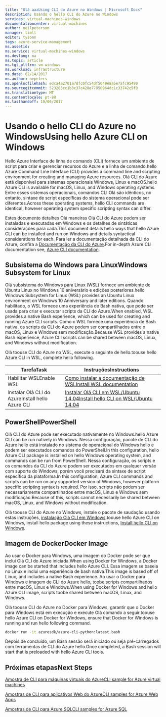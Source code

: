 ```yaml
---
title: "Olá aaaUsing CLI do Azure no Windows | Microsoft Docs"
description: Usando o hello CLI do Azure no Windows
services: virtual-machines-windows
documentationcenter: virtual-machines
author: neilpeterson
manager: timlt
editor: tysonn
tags: azure-service-management
ms.assetid: 
ms.service: virtual-machines-windows
ms.devlang: na
ms.topic: article
ms.tgt_pltfrm: vm-windows
ms.workload: infrastructure
ms.date: 02/14/2017
ms.author: nepeters
ms.openlocfilehash: edca4a2701a7dfc0fc54df5649e8a5e7afc95490
ms.sourcegitcommit: 523283cc1b3c37c428e77850964dc1c33742c5f0
ms.translationtype: MT
ms.contentlocale: pt-BR
ms.lasthandoff: 10/06/2017
---
```

# <a name="using-hello-azure-cli-on-windows"></a><span data-ttu-id="2dfc8-103">Usando o hello CLI do Azure no Windows</span><span class="sxs-lookup"><span data-stu-id="2dfc8-103">Using hello Azure CLI on Windows</span></span>

<span data-ttu-id="2dfc8-104">Hello Azure Interface de linha de comando (CLI) fornece um ambiente de script para criar e gerenciar recursos do Azure e a linha de comando.</span><span class="sxs-lookup"><span data-stu-id="2dfc8-104">hello Azure Command Line Interface (CLI) provides a command line and scripting environment for creating and managing Azure resources.</span></span> <span data-ttu-id="2dfc8-105">Olá CLI do Azure está disponível para sistemas operacionais Windows, Linux e macOS.</span><span class="sxs-lookup"><span data-stu-id="2dfc8-105">hello Azure CLI is available for macOS, Linux, and Windows operating systems.</span></span> <span data-ttu-id="2dfc8-106">Entre esses sistemas operacionais, comandos CLI Olá são idênticos, no entanto, sintaxe de script específicas do sistema operacional pode ser diferentes.</span><span class="sxs-lookup"><span data-stu-id="2dfc8-106">Across these operating systems, hello CLI commands are identical, however operating system specific scripting syntax can differ.</span></span>

<span data-ttu-id="2dfc8-107">Estes documento detalhes Olá maneiras Olá CLI do Azure podem ser instaladas e executadas em Windows e os detalhes de sintáticas considerações para cada.</span><span class="sxs-lookup"><span data-stu-id="2dfc8-107">This document details hello ways that hello Azure CLI can be installed and run on Windows and details syntactical considerations for each.</span></span> <span data-ttu-id="2dfc8-108">Para ler a documentação detalhada da CLI do Azure, confira a [Documentação da CLI do Azure]( https://docs.microsoft.com/en-us/cli/azure/overview).</span><span class="sxs-lookup"><span data-stu-id="2dfc8-108">For in-depth Azure CLI documentation see, [Azure CLI documentation]( https://docs.microsoft.com/en-us/cli/azure/overview).</span></span>

## <a name="windows-subsystem-for-linux"></a><span data-ttu-id="2dfc8-109">Subsistema do Windows para Linux</span><span class="sxs-lookup"><span data-stu-id="2dfc8-109">Windows Subsystem for Linux</span></span>

<span data-ttu-id="2dfc8-110">Olá subsistema do Windows para Linux (WSL) fornece um ambiente de Ubuntu Linux no Windows 10 aniversário e edições posteriores.</span><span class="sxs-lookup"><span data-stu-id="2dfc8-110">hello Windows Subsystem for Linux (WSL) provides an Ubuntu Linux environment on Windows 10 Anniversary and later editions.</span></span> <span data-ttu-id="2dfc8-111">Quando habilitado, o WSL fornece uma experiência de Bash nativa, que pode ser usada para criar e executar scripts da CLI do Azure.</span><span class="sxs-lookup"><span data-stu-id="2dfc8-111">When enabled, WSL provides a native Bash experience, which can be used for creating and running Azure CLI scripts.</span></span> <span data-ttu-id="2dfc8-112">Como o WSL fornece uma experiência de Bash nativa, os scripts da CLI do Azure podem ser compartilhados entre o macOS, Linux e Windows sem modificação.</span><span class="sxs-lookup"><span data-stu-id="2dfc8-112">Because WSL provides a native Bash experience, Azure CLI scripts can be shared between macOS, Linux, and Windows without modification.</span></span>

<span data-ttu-id="2dfc8-113">Olá toouse CLI do Azure no WSL, execute o seguinte de hello.</span><span class="sxs-lookup"><span data-stu-id="2dfc8-113">toouse hello Azure CLI in WSL, complete hello following.</span></span>

|<span data-ttu-id="2dfc8-114">Tarefa</span><span class="sxs-lookup"><span data-stu-id="2dfc8-114">Task</span></span> | <span data-ttu-id="2dfc8-115">Instruções</span><span class="sxs-lookup"><span data-stu-id="2dfc8-115">Instructions</span></span> |
|---|---|
| <span data-ttu-id="2dfc8-116">Habilitar WSL</span><span class="sxs-lookup"><span data-stu-id="2dfc8-116">Enable WSL</span></span> | [<span data-ttu-id="2dfc8-117">Como instalar a documentação de WSL</span><span class="sxs-lookup"><span data-stu-id="2dfc8-117">Install WSL documentation </span></span>](https://msdn.microsoft.com/en-us/commandline/wsl/install_guide) |
| <span data-ttu-id="2dfc8-118">Instalar Olá CLI do Azure</span><span class="sxs-lookup"><span data-stu-id="2dfc8-118">Install hello Azure CLI</span></span> |[<span data-ttu-id="2dfc8-119">Instalar Olá CLI em WSL/Ubuntu 14.04</span><span class="sxs-lookup"><span data-stu-id="2dfc8-119">Install hello CLI on WSL/Ubuntu 14.04</span></span>](https://docs.microsoft.com/en-us/cli/azure/install-az-cli2#ubuntu)|

## <a name="powershell"></a><span data-ttu-id="2dfc8-120">PowerShell</span><span class="sxs-lookup"><span data-stu-id="2dfc8-120">PowerShell</span></span>

<span data-ttu-id="2dfc8-121">Olá CLI do Azure pode ser executado nativamente no Windows.</span><span class="sxs-lookup"><span data-stu-id="2dfc8-121">hello Azure CLI can be run natively in Windows.</span></span> <span data-ttu-id="2dfc8-122">Nessa configuração, pacote de CLI do Azure hello está instalado no sistema de operacional do Windows hello e podem ser executados comandos do PowerShell.</span><span class="sxs-lookup"><span data-stu-id="2dfc8-122">In this configuration, hello Azure CLI package is installed on hello Windows operating system, and commands can be run from PowerShell.</span></span> <span data-ttu-id="2dfc8-123">Nessa configuração, os scripts e os comandos da CLI do Azure podem ser executados em qualquer versão com suporte do Windows, porém você precisará da sintaxe de script específica da plataforma.</span><span class="sxs-lookup"><span data-stu-id="2dfc8-123">In this configuration, Azure CLI commands and scripts can be run on any supported version of Windows, however platform specific scripting syntax is required.</span></span> <span data-ttu-id="2dfc8-124">Por isso, scripts não podem ser necessariamente compartilhados entre macOS, Linux e Windows sem modificação.</span><span class="sxs-lookup"><span data-stu-id="2dfc8-124">Because of this, scripts cannot necessarily be shared between macOS, Linux, and Windows without modification.</span></span>

<span data-ttu-id="2dfc8-125">Olá toouse CLI do Azure no Windows, instale o pacote de saudação usando estas instruções, [instalação Olá CLI em Windows](https://docs.microsoft.com/en-us/cli/azure/install-az-cli2#windows).</span><span class="sxs-lookup"><span data-stu-id="2dfc8-125">toouse hello Azure CLI on Windows, install hello package using these instructions, [Install hello CLI on Windows](https://docs.microsoft.com/en-us/cli/azure/install-az-cli2#windows).</span></span>

## <a name="docker-image"></a><span data-ttu-id="2dfc8-126">Imagem de Docker</span><span class="sxs-lookup"><span data-stu-id="2dfc8-126">Docker Image</span></span>

<span data-ttu-id="2dfc8-127">Ao usar o Docker para Windows, uma imagem do Docker pode ser que inclui Olá CLI do Azure iniciada.</span><span class="sxs-lookup"><span data-stu-id="2dfc8-127">When using Docker for Windows, a Docker image can be started that includes hello Azure CLI.</span></span> <span data-ttu-id="2dfc8-128">Essa imagem se baseia no Linux e inclui uma experiência de bash nativa.</span><span class="sxs-lookup"><span data-stu-id="2dfc8-128">This image is based off of Linux, and includes a native Bash experience.</span></span>  <span data-ttu-id="2dfc8-129">Ao usar o Docker para Windows e imagem de CLI do Azure hello, toobe scripts compartilhados entre macOS, Linux e Windows.</span><span class="sxs-lookup"><span data-stu-id="2dfc8-129">When using Docker for Windows and hello Azure CLI image, scripts toobe shared between macOS, Linux, and Windows.</span></span> 

<span data-ttu-id="2dfc8-130">Olá toouse CLI do Azure no Docker para Windows, garantir que o Docker para Windows está em execução e execute Olá comando a seguir.</span><span class="sxs-lookup"><span data-stu-id="2dfc8-130">toouse hello Azure CLI on Docker for Windows, ensure that Docker for Windows is running and run hello following command.</span></span>

```bash
docker run -it azuresdk/azure-cli-python:latest bash
```

<span data-ttu-id="2dfc8-131">Depois de concluído, um Bash sessão será iniciado ou seja pré-carregados com ferramentas de CLI do Azure hello.</span><span class="sxs-lookup"><span data-stu-id="2dfc8-131">Once completed, a Bash session will start that is preloaded with hello Azure CLI tools.</span></span>

## <a name="next-steps"></a><span data-ttu-id="2dfc8-132">Próximas etapas</span><span class="sxs-lookup"><span data-stu-id="2dfc8-132">Next Steps</span></span>

[<span data-ttu-id="2dfc8-133">Amostra de CLI para máquinas virtuais do Azure</span><span class="sxs-lookup"><span data-stu-id="2dfc8-133">CLI sample for Azure virtual machines</span></span>](../linux/cli-samples.md?toc=%2fazure%2fvirtual-machines%2flinux%2ftoc.json)

[<span data-ttu-id="2dfc8-134">Amostras de CLI para aplicativos Web do Azure</span><span class="sxs-lookup"><span data-stu-id="2dfc8-134">CLI samples for Azure Web Apps</span></span>](../../app-service-web/app-service-cli-samples.md)

[<span data-ttu-id="2dfc8-135">Amostras de CLI para Azure SQL</span><span class="sxs-lookup"><span data-stu-id="2dfc8-135">CLI samples for Azure SQL</span></span>](../../sql-database/sql-database-cli-samples.md)
